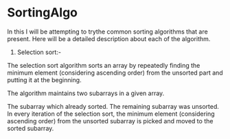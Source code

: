 # SortingAlgo
In this I will be attempting to trythe common sorting algorithms that are present.
Here will be a detailed description about each of the algorithm.

1) Selection sort:- 

The selection sort algorithm sorts an array by repeatedly finding the minimum element (considering ascending order) from the unsorted part and putting it at the beginning. 

The algorithm maintains two subarrays in a given array.

The subarray which already sorted. 
The remaining subarray was unsorted.
In every iteration of the selection sort, the minimum element (considering ascending order) from the unsorted subarray is picked and moved to the sorted subarray. 

